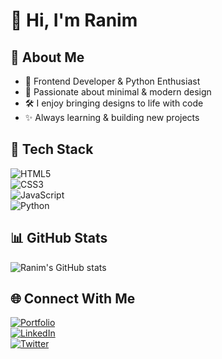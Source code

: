 # 👋 Hi, I'm Ranim  

## 🚀 About Me  
- 🌱 Frontend Developer & Python Enthusiast  
- 🎨 Passionate about minimal & modern design  
- 🛠 I enjoy bringing designs to life with code  
- ✨ Always learning & building new projects  

## 🧰 Tech Stack  
![HTML5](https://img.shields.io/badge/-HTML5-E34F26?style=flat&logo=html5&logoColor=white)  
![CSS3](https://img.shields.io/badge/-CSS3-1572B6?style=flat&logo=css3&logoColor=white)  
![JavaScript](https://img.shields.io/badge/-JavaScript-F7DF1E?style=flat&logo=javascript&logoColor=black)  
![Python](https://img.shields.io/badge/-Python-3776AB?style=flat&logo=python&logoColor=white)  

## 📊 GitHub Stats  
![Ranim's GitHub stats](https://github-readme-stats.vercel.app/api?username=YourUsername&show_icons=true&theme=tokyonight)  

## 🌐 Connect With Me  
[![Portfolio](https://img.shields.io/badge/-Portfolio-000?style=flat&logo=vercel&logoColor=white)](YourPortfolioLink)  
[![LinkedIn](https://img.shields.io/badge/-LinkedIn-0A66C2?style=flat&logo=linkedin&logoColor=white)](YourLinkedIn)  
[![Twitter](https://img.shields.io/badge/-Twitter-1DA1F2?style=flat&logo=twitter&logoColor=white)](YourTwitter)  
